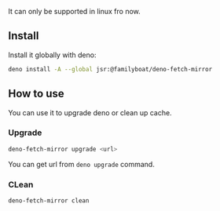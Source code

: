 It can only be supported in linux fro now.

## Install

Install it globally with deno:

```sh
deno install -A --global jsr:@familyboat/deno-fetch-mirror
```

## How to use

You can use it to upgrade deno or clean up cache.

### Upgrade 

```sh
deno-fetch-mirror upgrade <url>
```

You can get url from `deno upgrade` command.

### CLean

```sh
deno-fetch-mirror clean
```
